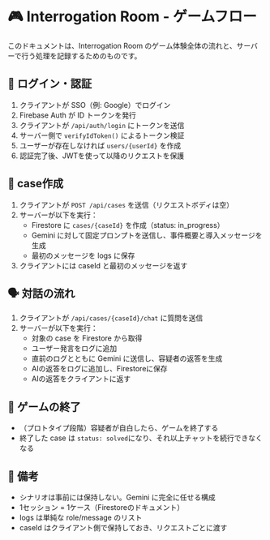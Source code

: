 # 🎮 Interrogation Room - ゲームフロー

このドキュメントは、Interrogation Room のゲーム体験全体の流れと、サーバーで行う処理を記録するためのものです。

## 🔐 ログイン・認証
1. クライアントが SSO（例: Google）でログイン
2. Firebase Auth が ID トークンを発行
3. クライアントが `/api/auth/login` にトークンを送信
4. サーバー側で `verifyIdToken()` によるトークン検証
5. ユーザーが存在しなければ `users/{userId}` を作成
6. 認証完了後、JWTを使って以降のリクエストを保護

## 🧵 case作成
1. クライアントが `POST /api/cases` を送信（リクエストボディは空）
2. サーバーが以下を実行：
   - Firestore に `cases/{caseId}` を作成（status: in_progress）
   - Gemini に対して固定プロンプトを送信し、事件概要と導入メッセージを生成
   - 最初のメッセージを logs に保存
3. クライアントには caseId と最初のメッセージを返す

## 🗣️ 対話の流れ
1. クライアントが `/api/cases/{caseId}/chat` に質問を送信
2. サーバーが以下を実行：
   - 対象の case を Firestore から取得
   - ユーザー発言をログに追加
   - 直前のログとともに Gemini に送信し、容疑者の返答を生成
   - AIの返答をログに追加し、Firestoreに保存
   - AIの返答をクライアントに返す

## 🏁 ゲームの終了
- （プロトタイプ段階）容疑者が自白したら、ゲームを終了する
- 終了した case は `status: solved`になり、それ以上チャットを続行できなくなる

## 📝 備考
- シナリオは事前には保持しない。Gemini に完全に任せる構成
- 1セッション = 1ケース（Firestoreのドキュメント）
- logs は単純な role/message のリスト
- caseId はクライアント側で保持しておき、リクエストごとに渡す


